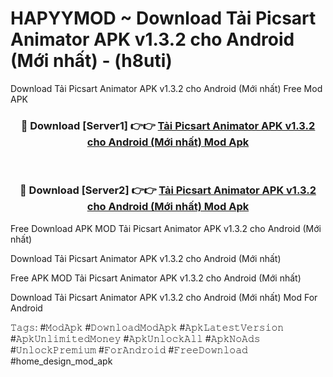 # HAPYYMOD ~ Download Tải Picsart Animator APK v1.3.2 cho Android (Mới nhất) - (h8uti)
Download Tải Picsart Animator APK v1.3.2 cho Android (Mới nhất) Free Mod APK

<div align="center">
<h3>🔴 Download [Server1] 👉👉 <a href="https://apk-comot.site?title=Tải_Picsart_Animator_APK_v1.3.2_cho_Android_(Mới_nhất)">Tải Picsart Animator APK v1.3.2 cho Android (Mới nhất) Mod Apk</a></h3><br>

<h3>🔴 Download [Server2] 👉👉 <a href="https://apk-comot.site?title=Tải_Picsart_Animator_APK_v1.3.2_cho_Android_(Mới_nhất)">Tải Picsart Animator APK v1.3.2 cho Android (Mới nhất) Mod Apk</a></h3>
</div>


Free Download APK MOD Tải Picsart Animator APK v1.3.2 cho Android (Mới nhất)

Download Tải Picsart Animator APK v1.3.2 cho Android (Mới nhất) 

Free APK MOD Tải Picsart Animator APK v1.3.2 cho Android (Mới nhất) 

Download Tải Picsart Animator APK v1.3.2 cho Android (Mới nhất) Mod For Android

𝚃𝚊𝚐𝚜: #𝙼𝚘𝚍𝙰𝚙𝚔 #𝙳𝚘𝚠𝚗𝚕𝚘𝚊𝚍𝙼𝚘𝚍𝙰𝚙𝚔 #𝙰𝚙𝚔𝙻𝚊𝚝𝚎𝚜𝚝𝚅𝚎𝚛𝚜𝚒𝚘𝚗 #𝙰𝚙𝚔𝚄𝚗𝚕𝚒𝚖𝚒𝚝𝚎𝚍𝙼𝚘𝚗𝚎𝚢 #𝙰𝚙𝚔𝚄𝚗𝚕𝚘𝚌𝚔𝙰𝚕𝚕 #𝙰𝚙𝚔𝙽𝚘𝙰𝚍𝚜 #𝚄𝚗𝚕𝚘𝚌𝚔𝙿𝚛𝚎𝚖𝚒𝚞𝚖 #𝙵𝚘𝚛𝙰𝚗𝚍𝚛𝚘𝚒𝚍 #𝙵𝚛𝚎𝚎𝙳𝚘𝚠𝚗𝚕𝚘𝚊𝚍 #home_design_mod_apk